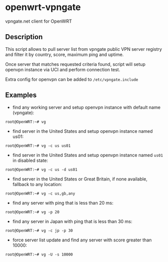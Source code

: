 # openwrt-vpngate
 vpngate.net client for OpenWRT

## Description
This script allows to pull server list from vpngate public VPN server registry and filter
it by country, score, maximum ping and uptime.

Once server that matches requested criteria found, script will setup openvpn
instance via UCI and perform connection test.

Extra config for openvpn can be added to `/etc/vpngate.include`

## Examples
* find any working server and setup openvpn instance with default name (vpngate):
```
root@OpenWRT:~# vg
```
* find server in the United States and setup openvpn instance named us01:
```
root@OpenWRT:~# vg -c us us01
```
* find server in the United States and setup openvpn instance named `us01` in disabled state:
```
root@OpenWRT:~# vg -c us -d us01
```
* find server in the United States or Great Britain, if none available, fallback to any location:
```
root@OpenWRT:~# vg -c us,gb,any
```
* find any server with ping that is less than 20 ms:
```
root@OpenWRT:~# vg -p 20
```
* find any server in Japan with ping that is less than 30 ms:
```
root@OpenWRT:~# vg -c jp -p 30
```
* force server list update and find any server with score greater than 10000:
```
root@OpenWRT:~# vg -U -s 10000
```
